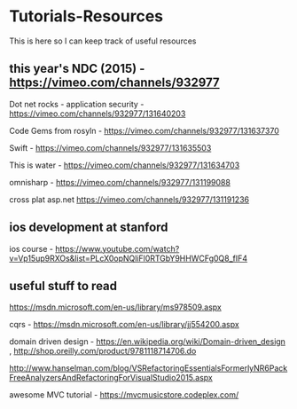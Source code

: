 # Tutorials-Resources

This is here so I can keep track of useful resources

## this year's NDC (2015) - https://vimeo.com/channels/932977

Dot net rocks - application security - https://vimeo.com/channels/932977/131640203

Code Gems from rosyln - https://vimeo.com/channels/932977/131637370

Swift - https://vimeo.com/channels/932977/131635503

This is water - https://vimeo.com/channels/932977/131634703

omnisharp - https://vimeo.com/channels/932977/131199088

cross plat asp.net https://vimeo.com/channels/932977/131191236

## ios development at stanford


ios course - https://www.youtube.com/watch?v=Vp15up9RXOs&list=PLcX0opNQliFl0RTGbY9HHWCFg0Q8_fIF4


## useful stuff to read

https://msdn.microsoft.com/en-us/library/ms978509.aspx

cqrs - https://msdn.microsoft.com/en-us/library/jj554200.aspx

domain driven design - https://en.wikipedia.org/wiki/Domain-driven_design ,  http://shop.oreilly.com/product/9781118714706.do


http://www.hanselman.com/blog/VSRefactoringEssentialsFormerlyNR6PackFreeAnalyzersAndRefactoringForVisualStudio2015.aspx

awesome MVC tutorial - https://mvcmusicstore.codeplex.com/

